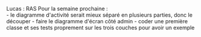 Lucas : 
    RAS
    Pour la semaine prochaine :  
        - le diagramme d'activité serait mieux séparé en plusieurs parties, donc le découper
        - faire le diagramme d'écran côté admin
        - coder une première classe et ses tests proprement sur les trois couches pour avoir un exemple
